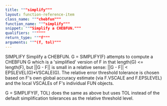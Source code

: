 ```yaml
---
title: """simplify"""
layout: function-reference-item
class_name: """chebfun"""
function_name: """simplify"""
snippet: """Simplify a CHEBFUN."""
qualifiers: """"""
return_type: """f"""
arguments: """(f, tol)"""
---
```


 SIMPLIFY  Simplify a CHEBFUN.
   G = SIMPLIFY(F) attempts to compute a CHEBFUN G which is a 'simplified'
   version of F in that length(G) <= length(F), but ||G - F|| is small in a
   relative sense: ||G - F|| < EPSLEVEL(G)*VSCALE(G).  The relative error
   threshold tolerance is chosen based on F's own global accuracy estimate (via
   F.VSCALE and F.EPSLEVEL) and the local VSCALEs of F's individual FUN
   objects.
 
   G = SIMPLIFY(F, TOL) does the same as above but uses TOL instead of the
   default simplification tolerances as the relative threshold level.
